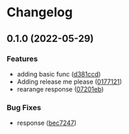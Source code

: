 # Changelog

## 0.1.0 (2022-05-29)


### Features

* adding basic func ([d381ccd](https://github.com/beatkind/garbage-disposal-api-jena/commit/d381ccdc0001fec172f3053ad4b882451bfeece3))
* Adding release me please ([0177121](https://github.com/beatkind/garbage-disposal-api-jena/commit/01771214757bfeb1220610c3018f7215818c1b33))
* rearange response ([07201eb](https://github.com/beatkind/garbage-disposal-api-jena/commit/07201ebce7b6e704d9f5dcd2dfe78cedbd73149e))


### Bug Fixes

* response ([bec7247](https://github.com/beatkind/garbage-disposal-api-jena/commit/bec7247cf763d6e81affe3d9d882e121f2329ff0))
